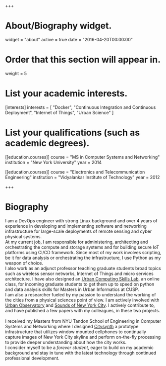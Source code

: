 +++
# About/Biography widget.
widget = "about"
active = true
date = "2016-04-20T00:00:00"

# Order that this section will appear in.
weight = 5

# List your academic interests.
[interests]
interests = [
"Docker",
"Continuous Integration and Continuous Deployment",
"Internet of Things",
"Urban Science"
]

# List your qualifications (such as academic degrees).
[[education.courses]]
course = "MS in Computer Systems and Networking"
institution = "New York University"
year = 2014

[[education.courses]]
course = "Electronics and Telecommunication Engineering"
institution = "Vidyalankar Institute of Technology"
year = 2012

+++

# Biography

I am a DevOps engineer with strong Linux background and over 4 years of experience in developing and implementing software and networking infrastructure for large-scale deployments of remote sensing and cyber physical systems.
<br/>
At my current job, I am responsible for administering, architecting and orchestrating the compute and storage systems and for building secure IoT platforms using CI/CD framework. Since most of my work involves scripting, be it for data analysis or orchestrating the infrastructure, I use Python as my weapon of choice.
<br/>
I also work as an adjunct professor teaching graduate students broad topics such as wireless sensor networks, Internet of Things and micro services architecture. I have also designed an [Urban Computing Skills Lab](https://ucsl.cusp.nyu.edu), an online class, for incoming graduate students to get them up to speed on python and data analysis skills for Masters in Urban Informatics at CUSP.
<br/>
I am also a researcher fueled by my passion to understand the working of the cities from a physical sciences point of view. I am actively involved with [Urban Observatory](http://cuspuo.org) and [Sounds of New York City](https://sonycproject.com). I actively contribute to, and have published a few papers with my colleagues, in these two projects.
<br/><br/>
I received my Masters from NYU Tandon School of Engineering in Computer Systems and Networking where I designed [Citysynth](https://sharmamohit.com/work/project/citysynth/) a prototype infrastructure that utilizes window mounted cellphones to continually capture images of New York City skyline and perform on-the-fly processing to provide deeper understanding about how the city works.
<br/>
I consider myself to be a *forever student*, eager to build on my academic background and stay in tune with the latest technology through continued professional development.
